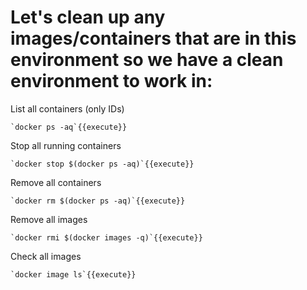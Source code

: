 # Let's clean up any images/containers that are in this environment so we have a clean environment to work in:

List all containers (only IDs)

	`docker ps -aq`{{execute}}

Stop all running containers

	`docker stop $(docker ps -aq)`{{execute}}

Remove all containers

	`docker rm $(docker ps -aq)`{{execute}}

Remove all images

	`docker rmi $(docker images -q)`{{execute}}
	
Check all images

	`docker image ls`{{execute}}